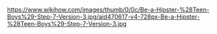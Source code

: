 https://www.wikihow.com/images/thumb/0/0c/Be-a-Hipster-%28Teen-Boys%29-Step-7-Version-3.jpg/aid470617-v4-728px-Be-a-Hipster-%28Teen-Boys%29-Step-7-Version-3.jpg
